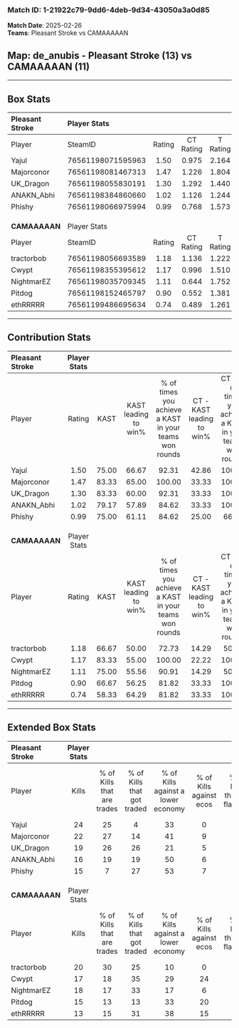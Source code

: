 ### Match ID: 1-21922c79-9dd6-4deb-9d34-43050a3a0d85  
**Match Date**: 2025-02-26  
**Teams**: Pleasant Stroke vs CAMAAAAAN  

## **Map**: de_anubis - Pleasant Stroke (13) vs CAMAAAAAN (11)  
---  

## Box Stats  

| **Pleasant Stroke** | Player Stats      |        |           |          |       |      |       |         |        |      |     |
| :- | :- | :-: | :-: | :-: | :-: | :-: | :-: | :-: | :-: | :-: | :-: |
| Player              | SteamID           | Rating | CT Rating | T Rating | KAST  | ADR  | Kills | Assists | Deaths | K/D  | HS% |
| Yajul               | 76561198071595963 |  1.50  |   0.975   |  2.164   | 75.00 | 95.5 |  24   |    3    |   13   | 1.85 | 58  |
| Majorconor          | 76561198081467313 |  1.47  |   1.226   |  1.804   | 83.33 | 97.1 |  22   |    7    |   15   | 1.47 | 31  |
| UK_Dragon           | 76561198055830191 |  1.30  |   1.292   |  1.440   | 83.33 | 89.2 |  19   |    9    |   17   | 1.12 | 36  |
| ANAKN_Abhi          | 76561198384860660 |  1.02  |   1.126   |  1.244   | 79.17 | 65.5 |  16   |    5    |   19   | 0.84 | 62  |
| Phishy              | 76561198066975994 |  0.99  |   0.768   |  1.573   | 75.00 | 73.0 |  15   |    7    |   19   | 0.79 | 60  |
|                     |                   |        |           |          |       |      |       |         |        |      |     |
|                     |                   |        |           |          |       |      |       |         |        |      |     |
|                     |                   |        |           |          |       |      |       |         |        |      |     |
| **CAMAAAAAN**       | Player Stats      |        |           |          |       |      |       |         |        |      |     |
| Player              | SteamID           | Rating | CT Rating | T Rating | KAST  | ADR  | Kills | Assists | Deaths | K/D  | HS% |
| tractorbob          | 76561198056693589 |  1.18  |   1.136   |  1.222   | 66.67 | 86.2 |  20   |    3    |   17   | 1.18 | 45  |
| Cwypt               | 76561198355395612 |  1.17  |   0.996   |  1.510   | 83.33 | 95.7 |  17   |   11    |   21   | 0.81 | 52  |
| NightmarEZ          | 76561198035709345 |  1.11  |   0.644   |  1.752   | 75.00 | 80.9 |  18   |    3    |   19   | 0.95 | 33  |
| Pitdog              | 76561198152465797 |  0.90  |   0.552   |  1.381   | 66.67 | 61.4 |  15   |    3    |   18   | 0.83 | 33  |
| ethRRRRR            | 76561199486695634 |  0.74  |   0.489   |  1.261   | 58.33 | 68.6 |  13   |    8    |   21   | 0.62 | 46  |
---  

## Contribution Stats  

| **Pleasant Stroke** | Player Stats |       |                      |                                                        |                           |                                                             |                          |                                                            |
| :- | :-: | :-: | :-: | :-: | :-: | :-: | :-: | :-: |
| Player              |    Rating    | KAST  | KAST leading to win% | % of times you achieve a KAST in your teams won rounds | CT - KAST leading to win% | CT - % of times you achieve a KAST in your teams won rounds | T - KAST leading to win% | T - % of times you achieve a KAST in your teams won rounds |
| Yajul               |     1.50     | 75.00 |        66.67         |                         92.31                          |           42.86           |                           100.00                            |          81.82           |                           90.00                            |
| Majorconor          |     1.47     | 83.33 |        65.00         |                         100.00                         |           33.33           |                           100.00                            |          90.91           |                           100.00                           |
| UK_Dragon           |     1.30     | 83.33 |        60.00         |                         92.31                          |           33.33           |                           100.00                            |          81.82           |                           90.00                            |
| ANAKN_Abhi          |     1.02     | 79.17 |        57.89         |                         84.62                          |           33.33           |                           100.00                            |          80.00           |                           80.00                            |
| Phishy              |     0.99     | 75.00 |        61.11         |                         84.62                          |           25.00           |                            66.67                            |          90.00           |                           90.00                            |
|                     |              |       |                      |                                                        |                           |                                                             |                          |                                                            |
|                     |              |       |                      |                                                        |                           |                                                             |                          |                                                            |
|                     |              |       |                      |                                                        |                           |                                                             |                          |                                                            |
| **CAMAAAAAN**       | Player Stats |       |                      |                                                        |                           |                                                             |                          |                                                            |
| Player              |    Rating    | KAST  | KAST leading to win% | % of times you achieve a KAST in your teams won rounds | CT - KAST leading to win% | CT - % of times you achieve a KAST in your teams won rounds | T - KAST leading to win% | T - % of times you achieve a KAST in your teams won rounds |
| tractorbob          |     1.18     | 66.67 |        50.00         |                         72.73                          |           14.29           |                            50.00                            |          77.78           |                           77.78                            |
| Cwypt               |     1.17     | 83.33 |        55.00         |                         100.00                         |           22.22           |                           100.00                            |          81.82           |                           100.00                           |
| NightmarEZ          |     1.11     | 75.00 |        55.56         |                         90.91                          |           14.29           |                            50.00                            |          81.82           |                           100.00                           |
| Pitdog              |     0.90     | 66.67 |        56.25         |                         81.82                          |           33.33           |                           100.00                            |          70.00           |                           77.78                            |
| ethRRRRR            |     0.74     | 58.33 |        64.29         |                         81.82                          |           33.33           |                           100.00                            |          87.50           |                           77.78                            |
---  

## Extended Box Stats  

| **Pleasant Stroke** | Player Stats |                            |                            |                                    |                         |                              |                                 |        |                             |                                     |                          |                               |                            |
| :- | :-: | :-: | :-: | :-: | :-: | :-: | :-: | :-: | :-: | :-: | :-: | :-: | :-: |
| Player              |    Kills     | % of Kills that are trades | % of Kills that got traded | % of Kills against a lower economy | % of Kills against ecos | % of Kills that are flawless | % of Kills that are close duels | Deaths | % of Deaths that get traded | % of Deaths against a lower economy | % of Deaths against ecos | % of Deaths that are flawless | % of Deaths that are close |
| Yajul               |      24      |             25             |             4              |                 33                 |            0            |              63              |                8                |   13   |             23              |                 31                  |            0             |              69               |             8              |
| Majorconor          |      22      |             27             |             14             |                 41                 |            9            |              59              |                5                |   15   |             13              |                 33                  |            0             |              47               |             13             |
| UK_Dragon           |      19      |             26             |             26             |                 21                 |            5            |              79              |               11                |   17   |             18              |                 24                  |            0             |              71               |             0              |
| ANAKN_Abhi          |      16      |             19             |             19             |                 50                 |            6            |              44              |               19                |   19   |             37              |                 37                  |            0             |              63               |             0              |
| Phishy              |      15      |             7              |             27             |                 53                 |            7            |              47              |                0                |   19   |             42              |                 32                  |            5             |              53               |             0              |
|                     |              |                            |                            |                                    |                         |                              |                                 |        |                             |                                     |                          |                               |                            |
|                     |              |                            |                            |                                    |                         |                              |                                 |        |                             |                                     |                          |                               |                            |
|                     |              |                            |                            |                                    |                         |                              |                                 |        |                             |                                     |                          |                               |                            |
| **CAMAAAAAN**       | Player Stats |                            |                            |                                    |                         |                              |                                 |        |                             |                                     |                          |                               |                            |
| Player              |    Kills     | % of Kills that are trades | % of Kills that got traded | % of Kills against a lower economy | % of Kills against ecos | % of Kills that are flawless | % of Kills that are close duels | Deaths | % of Deaths that get traded | % of Deaths against a lower economy | % of Deaths against ecos | % of Deaths that are flawless | % of Deaths that are close |
| tractorbob          |      20      |             30             |             25             |                 10                 |            0            |              40              |               10                |   17   |              0              |                 24                  |            6             |              65               |             6              |
| Cwypt               |      17      |             18             |             35             |                 29                 |           24            |              65              |                0                |   21   |             14              |                 19                  |            5             |              48               |             10             |
| NightmarEZ          |      18      |             17             |             33             |                 17                 |            6            |              56              |                0                |   19   |             21              |                 16                  |            5             |              63               |             16             |
| Pitdog              |      15      |             13             |             13             |                 33                 |           20            |              73              |                7                |   18   |             17              |                 11                  |            0             |              72               |             0              |
| ethRRRRR            |      13      |             15             |             31             |                 38                 |           15            |              77              |                0                |   21   |             29              |                 14                  |            5             |              52               |             10             |
